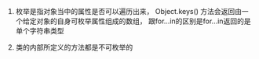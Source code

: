 1. 枚举是指对象当中的属性是否可以遍历出来，
Object.keys() 方法会返回由一个给定对象的自身可枚举属性组成的数组，
跟for...in的区别是for...in返回的是单个字符串类型

2. 类的内部所定义的方法都是不可枚举的